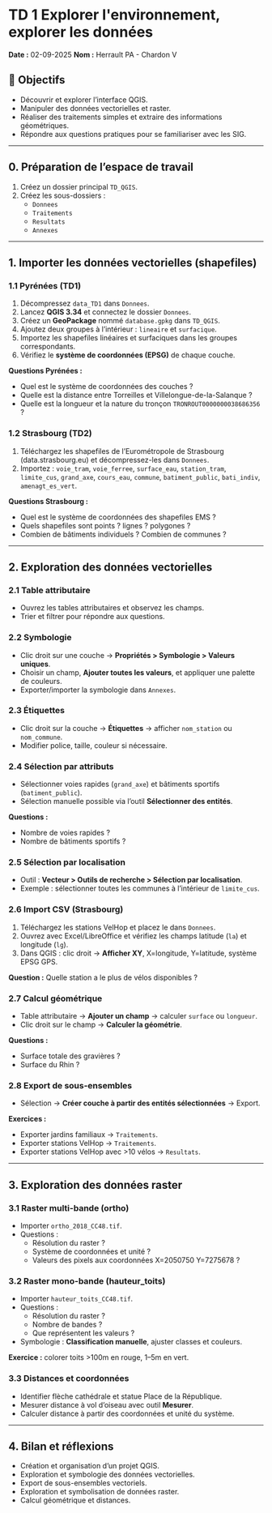 # TD 1 Explorer l'environnement, explorer les données

**Date :** 02-09-2025
**Nom :** Herrault PA - Chardon V

## 🎯 Objectifs
- Découvrir et explorer l’interface QGIS.  
- Manipuler des données vectorielles et raster.  
- Réaliser des traitements simples et extraire des informations géométriques.  
- Répondre aux questions pratiques pour se familiariser avec les SIG.  

---

## 0. Préparation de l’espace de travail
1. Créez un dossier principal `TD_QGIS`.  
2. Créez les sous-dossiers :  
   - `Donnees`  
   - `Traitements`  
   - `Resultats`  
   - `Annexes`  


---

## 1. Importer les données vectorielles (shapefiles)

### 1.1 Pyrénées (TD1)
1. Décompressez `data_TD1` dans `Donnees`.  
2. Lancez **QGIS 3.34** et connectez le dossier `Donnees`.  
3. Créez un **GeoPackage** nommé `database.gpkg` dans `TD_QGIS`.  
4. Ajoutez deux groupes à l’intérieur : `lineaire` et `surfacique`.  
5. Importez les shapefiles linéaires et surfaciques dans les groupes correspondants.  
6. Vérifiez le **système de coordonnées (EPSG)** de chaque couche.  

**Questions Pyrénées :**  
- Quel est le système de coordonnées des couches ?  
- Quelle est la distance entre Torreilles et Villelongue-de-la-Salanque ?  
- Quelle est la longueur et la nature du tronçon `TRONROUT0000000038686356` ?  

### 1.2 Strasbourg (TD2)
1. Téléchargez les shapefiles de l’Eurométropole de Strasbourg (data.strasbourg.eu) et décompressez-les dans `Donnees`.  
2. Importez : `voie_tram`, `voie_ferree`, `surface_eau`, `station_tram`, `limite_cus`, `grand_axe`, `cours_eau`, `commune`, `batiment_public`, `bati_indiv`, `amenagt_es_vert`.  

**Questions Strasbourg :**  
- Quel est le système de coordonnées des shapefiles EMS ?  
- Quels shapefiles sont points ? lignes ? polygones ?  
- Combien de bâtiments individuels ? Combien de communes ?

---

## 2. Exploration des données vectorielles

### 2.1 Table attributaire
- Ouvrez les tables attributaires et observez les champs.  
- Trier et filtrer pour répondre aux questions.  

### 2.2 Symbologie
- Clic droit sur une couche → **Propriétés > Symbologie > Valeurs uniques**.  
- Choisir un champ, **Ajouter toutes les valeurs**, et appliquer une palette de couleurs.  
- Exporter/importer la symbologie dans `Annexes`.  

### 2.3 Étiquettes
- Clic droit sur la couche → **Étiquettes** → afficher `nom_station` ou `nom_commune`.  
- Modifier police, taille, couleur si nécessaire.  

### 2.4 Sélection par attributs
- Sélectionner voies rapides (`grand_axe`) et bâtiments sportifs (`batiment_public`).  
- Sélection manuelle possible via l’outil **Sélectionner des entités**.  

**Questions :**  
- Nombre de voies rapides ?  
- Nombre de bâtiments sportifs ?  

### 2.5 Sélection par localisation
- Outil : **Vecteur > Outils de recherche > Sélection par localisation**.  
- Exemple : sélectionner toutes les communes à l’intérieur de `limite_cus`.

### 2.6 Import CSV (Strasbourg)
1. Téléchargez les stations VelHop et placez le dans `Donnees`.  
2. Ouvrez avec Excel/LibreOffice et vérifiez les champs latitude (`la`) et longitude (`lg`).  
3. Dans QGIS : clic droit → **Afficher XY**, X=longitude, Y=latitude, système EPSG GPS.  

**Question :** Quelle station a le plus de vélos disponibles ?  

### 2.7 Calcul géométrique
- Table attributaire → **Ajouter un champ** → calculer `surface` ou `longueur`.  
- Clic droit sur le champ → **Calculer la géométrie**.  

**Questions :**  
- Surface totale des gravières ?  
- Surface du Rhin ?  

### 2.8 Export de sous-ensembles
- Sélection → **Créer couche à partir des entités sélectionnées** → Export.  

**Exercices :**  
- Exporter jardins familiaux → `Traitements`.  
- Exporter stations VelHop → `Traitements`.  
- Exporter stations VelHop avec >10 vélos → `Resultats`.

---

## 3. Exploration des données raster

### 3.1 Raster multi-bande (ortho)
- Importer `ortho_2018_CC48.tif`.  
- Questions :  
  - Résolution du raster ?  
  - Système de coordonnées et unité ?  
  - Valeurs des pixels aux coordonnées X=2050750 Y=7275678 ?  

### 3.2 Raster mono-bande (hauteur_toits)
- Importer `hauteur_toits_CC48.tif`.  
- Questions :  
  - Résolution du raster ?  
  - Nombre de bandes ?  
  - Que représentent les valeurs ?  
- Symbologie : **Classification manuelle**, ajuster classes et couleurs.  

**Exercice :** colorer toits >100m en rouge, 1–5m en vert.  

### 3.3 Distances et coordonnées
- Identifier flèche cathédrale et statue Place de la République.  
- Mesurer distance à vol d’oiseau avec outil **Mesurer**.  
- Calculer distance à partir des coordonnées et unité du système.

---

## 4. Bilan et réflexions
- Création et organisation d’un projet QGIS.  
- Exploration et symbologie des données vectorielles.  
- Export de sous-ensembles vectoriels.  
- Exploration et symbolisation de données raster.  
- Calcul géométrique et distances.




